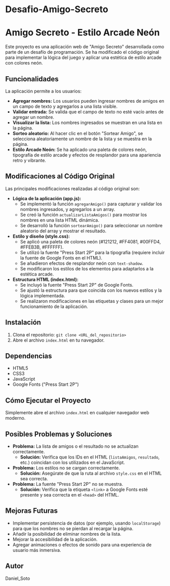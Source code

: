# Desafio-Amigo-Secreto
# Amigo Secreto - Estilo Arcade Neón

Este proyecto es una aplicación web de "Amigo Secreto" desarrollada como parte de un desafío de programación. Se ha modificado el código original para implementar la lógica del juego y aplicar una estética de estilo arcade con colores neón.

## Funcionalidades

La aplicación permite a los usuarios:

* **Agregar nombres:** Los usuarios pueden ingresar nombres de amigos en un campo de texto y agregarlos a una lista visible.
* **Validar entrada:** Se valida que el campo de texto no esté vacío antes de agregar un nombre.
* **Visualizar la lista:** Los nombres ingresados se muestran en una lista en la página.
* **Sorteo aleatorio:** Al hacer clic en el botón "Sortear Amigo", se selecciona aleatoriamente un nombre de la lista y se muestra en la página.
* **Estilo Arcade Neón:** Se ha aplicado una paleta de colores neón, tipografía de estilo arcade y efectos de resplandor para una apariencia retro y vibrante.

## Modificaciones al Código Original

Las principales modificaciones realizadas al código original son:

* **Lógica de la aplicación (app.js):**
    * Se implementó la función `agregarAmigo()` para capturar y validar los nombres ingresados, y agregarlos a un array.
    * Se creó la función `actualizarListaAmigos()` para mostrar los nombres en una lista HTML dinámica.
    * Se desarrolló la función `sortearAmigo()` para seleccionar un nombre aleatorio del array y mostrar el resultado.
* **Estilo y diseño (style.css):**
    * Se aplicó una paleta de colores neón (#121212, #FF4081, #00FFD4, #FFEB3B, #FFFFFF).
    * Se utilizó la fuente "Press Start 2P" para la tipografía (requiere incluir la fuente de Google Fonts en el HTML).
    * Se añadieron efectos de resplandor neón con `text-shadow`.
    * Se modificaron los estilos de los elementos para adaptarlos a la estética arcade.
* **Estructura HTML (index.html):**
    * Se incluyó la fuente "Press Start 2P" de Google Fonts.
    * Se ajustó la estructura para que coincida con los nuevos estilos y la lógica implementada.
    * Se realizaron modificaciones en las etiquetas y clases para un mejor funcionamiento de la aplicación.

## Instalación

1.  Clona el repositorio: `git clone <URL_del_repositorio>`
2.  Abre el archivo `index.html` en tu navegador.

## Dependencias

* HTML5
* CSS3
* JavaScript
* Google Fonts ("Press Start 2P")

## Cómo Ejecutar el Proyecto

Simplemente abre el archivo `index.html` en cualquier navegador web moderno.

## Posibles Problemas y Soluciones

* **Problema:** La lista de amigos o el resultado no se actualizan correctamente.
    * **Solución:** Verifica que los IDs en el HTML (`listaAmigos`, `resultado`, etc.) coincidan con los utilizados en el JavaScript.
* **Problema:** Los estilos no se cargan correctamente.
    * **Solución:** Asegúrate de que la ruta al archivo `style.css` en el HTML sea correcta.
* **Problema:** La fuente "Press Start 2P" no se muestra.
    * **Solución:** Verifica que la etiqueta `<link>` a Google Fonts esté presente y sea correcta en el `<head>` del HTML.

## Mejoras Futuras

* Implementar persistencia de datos (por ejemplo, usando `localStorage`) para que los nombres no se pierdan al recargar la página.
* Añadir la posibilidad de eliminar nombres de la lista.
* Mejorar la accesibilidad de la aplicación.
* Agregar animaciones o efectos de sonido para una experiencia de usuario más inmersiva.

## Autor

Daniel_Soto
